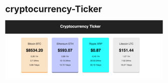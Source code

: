 # cryptocurrency-Ticker

![ScreenShot](https://github.com/Skhoshhal/cryptocurrency-Ticker/blob/master/cryptocurrency.png)
